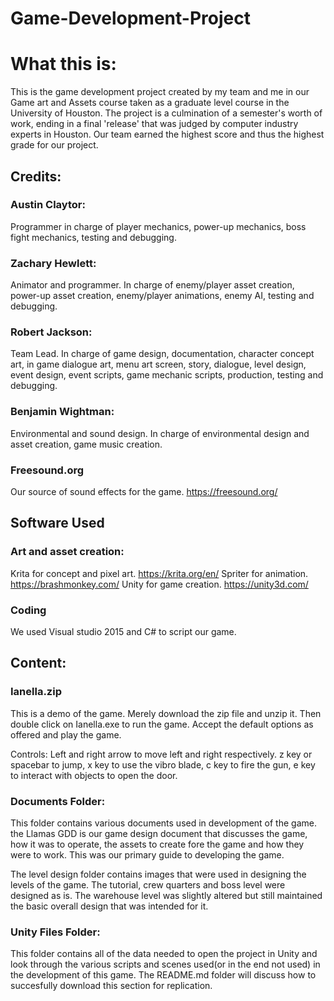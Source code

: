 # Game-Development-Project

# What this is:
This is the game development project created by my team and me in our Game art and Assets course taken as a graduate level course in the University of Houston.  The project is a culmination of a semester's worth of work, ending in a final 'release' that was judged by computer industry experts in Houston.  Our team earned the highest score and thus the highest grade for our project. 

## Credits:

### Austin Claytor: 
Programmer in charge of player mechanics, power-up mechanics, boss fight mechanics, testing and debugging.

### Zachary Hewlett:
Animator and programmer. In charge of enemy/player asset creation, power-up asset creation, enemy/player animations, enemy AI, testing and debugging.

### Robert Jackson:
Team Lead.  In charge of game design, documentation, character concept art, in game dialogue art, menu art screen, story, dialogue, level design, event design, event scripts, game mechanic scripts, production, testing and debugging. 

### Benjamin Wightman:
Environmental and sound design. In charge of environmental design and asset creation, game music creation.  

### Freesound.org
Our source of sound effects for the game.  https://freesound.org/

## Software Used

### Art and asset creation:
Krita for concept and pixel art. https://krita.org/en/
Spriter for animation.  https://brashmonkey.com/
Unity for game creation. https://unity3d.com/

### Coding
We used Visual studio 2015 and C# to script our game.  

## Content:

### Ianella.zip
This is a demo of the game.  Merely download the zip file and unzip it. Then double click on Ianella.exe to run the game. Accept the default options as offered and play the game.

Controls: Left and right arrow to move left and right respectively.  z key or spacebar to jump, x key to use the vibro blade, c key to fire the gun, e key to interact with objects to open the door. 

### Documents Folder:
This folder contains various documents used in development of the game. the Llamas GDD is our game design document that discusses the game, how it was to operate, the assets to create fore the game and how they were to work. This was our primary guide to developing the game.

The level design folder contains images that were used in designing the levels of the game. The tutorial, crew quarters and boss level were designed as is.  The warehouse level was slightly altered but still maintained the basic overall design that was intended for it. 

### Unity Files Folder:
This folder contains all of the data needed to open the project in Unity and look through the various scripts and scenes used(or in the end not used) in the development of this game.  The README.md folder will discuss how to succesfully download this section for replication.  
